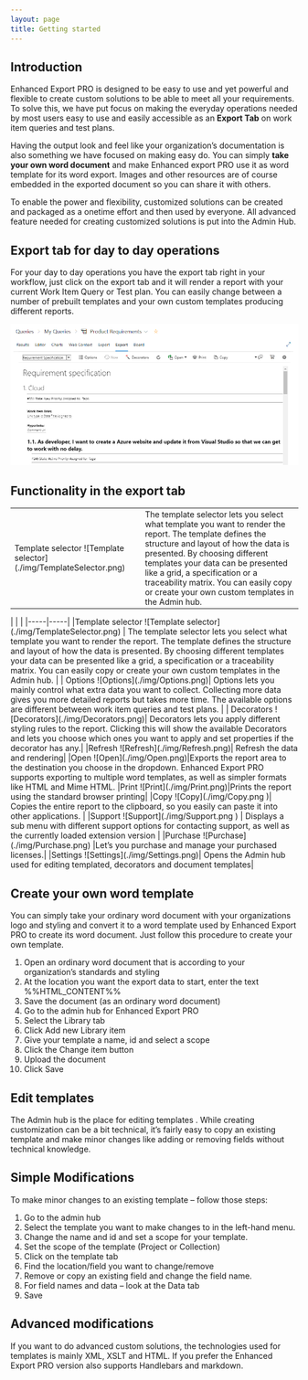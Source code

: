 ```yaml
---
layout: page
title: Getting started 
---
```


## Introduction
Enhanced Export PRO is designed to be easy to use and yet powerful and flexible to
create custom solutions to be able to meet all your requirements. To solve this, we
have put focus on making the everyday operations needed by most users easy to use
and easily accessible as an **Export Tab** on work item queries and test plans.

Having the output look and feel like your organization’s documentation is also
something we have focused on making easy do. You can simply **take your own word
document** and make Enhanced export PRO use it as word template for its word
export. Images and other resources are of course embedded in the exported
document so you can share it with others.

To enable the power and flexibility, customized solutions can be created and
packaged as a onetime effort and then used by everyone. All advanced feature
needed for creating customized solutions is put into the Admin Hub.


## Export tab for day to day operations
For your day to day operations you have the export tab right in your workflow, just
click on the export tab and it will render a report with your current Work Item Query
or Test plan. You can easily change between a number of prebuilt templates and your own custom templates producing different reports. 

![Export tab](./img/ExportTabScreenShoot.png "Title")


## Functionality in the export tab
<table>
    <tr>
        <td>Template selector ![Template selector](./img/TemplateSelector.png) </td>
        <td> The template selector lets you select what template you want to render the report. The template defines the structure and layout of how the data is presented. By choosing different templates your data can be presented  like a grid, a specification or a traceability matrix. You can easily copy or create your own custom templates in the Admin hub.</td>
    </tr>
</table>
|     |     |
|-----|-----|
|Template selector ![Template selector](./img/TemplateSelector.png) | The template selector lets you select what template you want to render the report. The template defines the structure and layout of how the data is presented. By choosing different templates your data can be presented  like a grid, a specification or a traceability matrix. You can easily copy or create your own custom templates in the Admin hub. |
| Options ![Options](./img/Options.png)|  Options lets you mainly control what extra data you want to collect. Collecting more data gives you more detailed reports but takes more time. The available options are different between work item queries and test plans. |
| Decorators ![Decorators](./img/Decorators.png)| Decorators lets you apply different styling rules to the report. Clicking this will show the available Decorators and lets you choose which ones you want to apply and set properties if the decorator has any.|
|Refresh ![Refresh](./img/Refresh.png)| Refresh the data and rendering|
|Open ![Open](./img/Open.png)|Exports the report area to the destination you choose in the dropdown. Enhanced Export PRO supports exporting to multiple word templates, as well as simpler formats like HTML and Mime HTML.
|Print ![Print](./img/Print.png)|Prints the report using the standard browser printing|
|Copy ![Copy](./img/Copy.png )| Copies the entire report to the clipboard, so you easily can paste it into other applications. |
|Support ![Support](./img/Support.png ) | Displays a sub menu with different support options for contacting support, as well as the currently loaded extension version |
|Purchase ![Purchase](./img/Purchase.png) |Let’s you purchase and manage your purchased licenses.|
|Settings ![Settings](./img/Settings.png)| Opens the Admin hub used for editing templated, decorators and document templates|

## Create your own word template
You can simply take your ordinary word document with your organizations logo and
styling and convert it to a word template used by Enhanced Export PRO to create its
word document.
Just follow this procedure to create your own template.
1. Open an ordinary word document that is according to your organization’s
standards and styling
2. At the location you want the export data to start, enter the text
%%HTML_CONTENT%%
3. Save the document (as an ordinary word document)
4. Go to the admin hub for Enhanced Export PRO
5. Select the Library tab
6. Click Add new Library item
7. Give your template a name, id and select a scope
8. Click the Change item button
9. Upload the document
10. Click Save
 


## Edit templates 
The Admin hub is the place for editing templates . While creating customization
can be a bit technical, it’s fairly easy to copy an existing template and make minor
changes like adding or removing fields without technical knowledge.

## Simple Modifications

To make minor changes to an existing template – follow those steps:
1. Go to the admin hub
2. Select the template you want to make changes to in the left-hand
menu.
3. Change the name and id and set a scope for your template.
4. Set the scope of the template (Project or Collection)
5. Click on the template tab
6. Find the location/field you want to change/remove
7. Remove or copy an existing field and change the field name.
8. For field names and data – look at the Data tab
9. Save

## Advanced modifications
If you want to do advanced custom solutions, the technologies used for templates is
mainly XML, XSLT and HTML. If you prefer the Enhanced Export PRO version also
supports Handlebars and markdown. 



